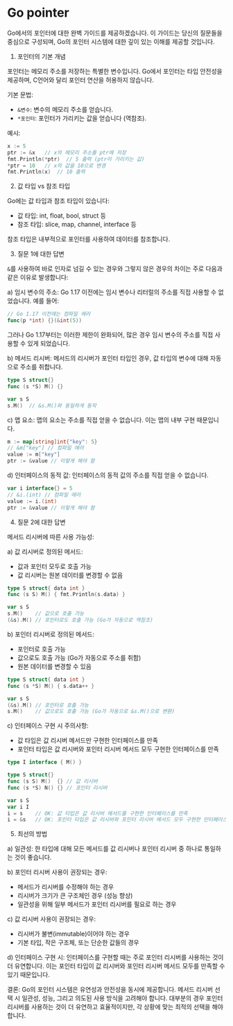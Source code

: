 # Go pointer

Go에서의 포인터에 대한 완벽 가이드를 제공하겠습니다. 이 가이드는 당신의 질문들을 중심으로 구성되며, Go의 포인터 시스템에 대한 깊이 있는 이해를 제공할 것입니다.

1. 포인터의 기본 개념

포인터는 메모리 주소를 저장하는 특별한 변수입니다. Go에서 포인터는 타입 안전성을 제공하며, C언어와 달리 포인터 연산을 허용하지 않습니다.

기본 문법:
- `&변수`: 변수의 메모리 주소를 얻습니다.
- `*포인터`: 포인터가 가리키는 값을 얻습니다 (역참조).

예시:

```go
x := 5
ptr := &x   // x의 메모리 주소를 ptr에 저장
fmt.Println(*ptr)  // 5 출력 (ptr이 가리키는 값)
*ptr = 10   // x의 값을 10으로 변경
fmt.Println(x)  // 10 출력
```

2. 값 타입 vs 참조 타입

Go에는 값 타입과 참조 타입이 있습니다:

- 값 타입: int, float, bool, struct 등
- 참조 타입: slice, map, channel, interface 등

참조 타입은 내부적으로 포인터를 사용하여 데이터를 참조합니다.

3. 질문 1에 대한 답변

`&`를 사용하여 바로 인자로 넘길 수 있는 경우와 그렇지 않은 경우의 차이는 주로 다음과 같은 이유로 발생합니다:

a) 임시 변수의 주소:
Go 1.17 이전에는 임시 변수나 리터럴의 주소를 직접 사용할 수 없었습니다. 예를 들어:

```go
// Go 1.17 이전에는 컴파일 에러
func(p *int) {}(&int(5))
```

그러나 Go 1.17부터는 이러한 제한이 완화되어, 많은 경우 임시 변수의 주소를 직접 사용할 수 있게 되었습니다.

b) 메서드 리시버:
메서드의 리시버가 포인터 타입인 경우, 값 타입의 변수에 대해 자동으로 주소를 취합니다.

```go
type S struct{}
func (s *S) M() {}

var s S
s.M()  // &s.M()와 동일하게 동작
```

c) 맵 요소:
맵의 요소는 주소를 직접 얻을 수 없습니다. 이는 맵의 내부 구현 때문입니다.

```go
m := map[string]int{"key": 5}
// &m["key"] // 컴파일 에러
value := m["key"]
ptr := &value // 이렇게 해야 함
```

d) 인터페이스의 동적 값:
인터페이스의 동적 값의 주소를 직접 얻을 수 없습니다.

```go
var i interface{} = 5
// &i.(int) // 컴파일 에러
value := i.(int)
ptr := &value // 이렇게 해야 함
```

4. 질문 2에 대한 답변

메서드 리시버에 따른 사용 가능성:

a) 값 리시버로 정의된 메서드:
- 값과 포인터 모두로 호출 가능
- 값 리시버는 원본 데이터를 변경할 수 없음

```go
type S struct{ data int }
func (s S) M() { fmt.Println(s.data) }

var s S
s.M()    // 값으로 호출 가능
(&s).M() // 포인터로도 호출 가능 (Go가 자동으로 역참조)
```

b) 포인터 리시버로 정의된 메서드:
- 포인터로 호출 가능
- 값으로도 호출 가능 (Go가 자동으로 주소를 취함)
- 원본 데이터를 변경할 수 있음

```go
type S struct{ data int }
func (s *S) M() { s.data++ }

var s S
(&s).M() // 포인터로 호출 가능
s.M()    // 값으로도 호출 가능 (Go가 자동으로 &s.M()으로 변환)
```

c) 인터페이스 구현 시 주의사항:
- 값 타입은 값 리시버 메서드만 구현한 인터페이스를 만족
- 포인터 타입은 값 리시버와 포인터 리시버 메서드 모두 구현한 인터페이스를 만족

```go
type I interface { M() }

type S struct{}
func (s S) M()  {} // 값 리시버
func (s *S) N() {} // 포인터 리시버

var s S
var i I
i = s    // OK: 값 타입은 값 리시버 메서드를 구현한 인터페이스를 만족
i = &s   // OK: 포인터 타입은 값 리시버와 포인터 리시버 메서드 모두 구현한 인터페이스를 만족
```

5. 최선의 방법

a) 일관성: 한 타입에 대해 모든 메서드를 값 리시버나 포인터 리시버 중 하나로 통일하는 것이 좋습니다.

b) 포인터 리시버 사용이 권장되는 경우:
- 메서드가 리시버를 수정해야 하는 경우
- 리시버가 크기가 큰 구조체인 경우 (성능 향상)
- 일관성을 위해 일부 메서드가 포인터 리시버를 필요로 하는 경우

c) 값 리시버 사용이 권장되는 경우:
- 리시버가 불변(immutable)이어야 하는 경우
- 기본 타입, 작은 구조체, 또는 단순한 값들의 경우

d) 인터페이스 구현 시:
인터페이스를 구현할 때는 주로 포인터 리시버를 사용하는 것이 더 유연합니다. 이는 포인터 타입이 값 리시버와 포인터 리시버 메서드 모두를 만족할 수 있기 때문입니다.

결론:
Go의 포인터 시스템은 유연성과 안전성을 동시에 제공합니다. 메서드 리시버 선택 시 일관성, 성능, 그리고 의도된 사용 방식을 고려해야 합니다. 대부분의 경우 포인터 리시버를 사용하는 것이 더 유연하고 효율적이지만, 각 상황에 맞는 최적의 선택을 해야 합니다.
